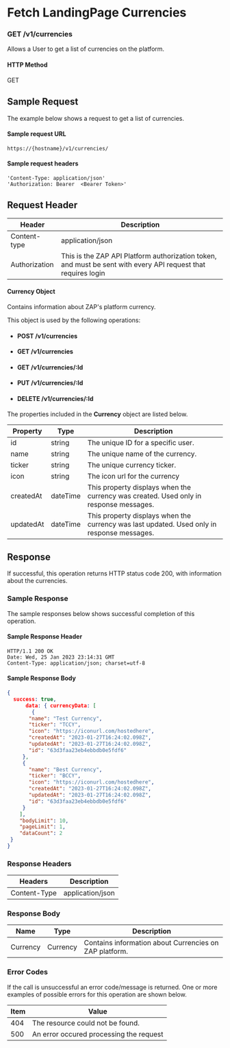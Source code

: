 # Fetch LandingPage Currencies

### GET /v1/currencies <a href="#top" id="top"></a>

Allows a User to get a list of currencies on the platform.

#### HTTP Method <a href="#top" id="top"></a>

GET

## Sample Request <a href="#samplerequest" id="samplerequest"></a>

The example below shows a request to get a list of currencies.

#### **Sample request** URL <a href="#top" id="top"></a>

```
https://{hostname}/v1/currencies/
```



#### &#x20;**Sample request headers** <a href="#top" id="top"></a>

```
'Content-Type: application/json'
'Authorization: Bearer  <Bearer Token>'
```

## Request Header <a href="#samplerequest" id="samplerequest"></a>

| Header        | Description                                                                                                   |
| ------------- | ------------------------------------------------------------------------------------------------------------- |
| Content-type  | application/json                                                                                              |
| Authorization | This is the ZAP API Platform authorization token, and must be sent with every API request that requires login |

#### Currency Object

Contains information about ZAP's platform currency.

This object is used by the following operations:

* #### POST /v1/currencies
* #### GET /v1/currencies
* #### GET /v1/currencies/:Id
* #### PUT /v1/currencies/:Id
* #### DELETE /v1/currencies/:Id

The properties included in the **Currency** object are listed below.

| Property  | Type     | Description                                                                                |
| --------- | -------- | ------------------------------------------------------------------------------------------ |
| id        | string   | The unique ID for a specific user.                                                         |
| name      | string   | The unique name of the currency.                                                           |
| ticker    | string   | The unique currency ticker.                                                                |
| icon      | string   | The icon url for the currency                                                              |
| createdAt | dateTime | This property displays when the currency was created. Used only in response messages.      |
| updatedAt | dateTime | This property displays when the currency was last updated. Used only in response messages. |

## Response <a href="#samplerequest" id="samplerequest"></a>

If successful, this operation returns HTTP status code 200, with information about the currencies.

### Sample Response <a href="#samplerequest" id="samplerequest"></a>

The sample responses below shows successful completion of this operation.

#### **Sample** Response Header <a href="#top" id="top"></a>

```
HTTP/1.1 200 OK
Date: Wed, 25 Jan 2023 23:14:31 GMT
Content-Type: application/json; charset=utf-8
```

#### **Sample** Response Body <a href="#top" id="top"></a>

```json
{
  success: true,
      data: { currencyData: [
        {
       "name": "Test Currency",
       "ticker": "TCCY",
       "icon": "https://iconurl.com/hostedhere",
       "createdAt": "2023-01-27T16:24:02.098Z",
       "updatedAt": "2023-01-27T16:24:02.098Z",
       "id": "63d3faa23eb4ebbdb0e5fdf6"
     },
     {
       "name": "Best Currency",
       "ticker": "BCCY",
       "icon": "https://iconurl.com/hostedhere",
       "createdAt": "2023-01-27T16:24:02.098Z",
       "updatedAt": "2023-01-27T16:24:02.098Z",
       "id": "63d3faa23eb4ebbdb0e5fdf6"
     }
    ],
    "bodyLimit": 10,
    "pageLimit": 1,
    "dataCount": 2
 }
}
```

### Response Headers <a href="#samplerequest" id="samplerequest"></a>

| Headers      | Description      |
| ------------ | ---------------- |
| Content-Type | application/json |

### Response Body <a href="#samplerequest" id="samplerequest"></a>

| Name     | Type     | Description                                              |
| -------- | -------- | -------------------------------------------------------- |
| Currency | Currency | Contains information about  Currencies on ZAP  platform. |

### Error Codes <a href="#samplerequest" id="samplerequest"></a>

If the call is unsuccessful an error code/message is returned. One or more examples of possible errors for this operation are shown below.

| Item | Value                                   |
| ---- | --------------------------------------- |
| 404  | The resource could not be found.        |
| 500  | An error occured processing the request |

